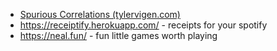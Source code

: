 - [Spurious Correlations (tylervigen.com)](https://tylervigen.com/spurious-correlations)
- https://receiptify.herokuapp.com/ - receipts for your spotify
- https://neal.fun/ - fun little games worth playing